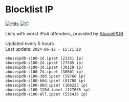 # Blocklist IP

[![Hits](https://hits.seeyoufarm.com/api/count/incr/badge.svg?url=https%3A%2F%2Fgithub.com%2Fborestad%2Fblocklist-ip%2F&count_bg=%2379C83D&title_bg=%23555555&icon=&icon_color=%23E7E7E7&title=hits&edge_flat=false)](https://hits.seeyoufarm.com)  ![CI](https://img.shields.io/github/workflow/status/borestad/blocklist-ip/CI?style=flat-square)

Lists with worst IPv4 offenders, provided by [AbuseIPDB](https://www.abuseipdb.com/)

<!-- FOOTER-PLACEHOLDER -->
Updated every 5 hours<br>
Last update: `2024-06-12 - 15:21:20`
```
abuseipdb-s100-1d.ipset (23151 ip)
abuseipdb-s100-2d.ipset (27585 ip)
abuseipdb-s100-3d.ipset (30129 ip)
abuseipdb-s100-7d.ipset (38601 ip)
abuseipdb-s100-30d.ipset (59766 ip)
abuseipdb-s100-60d.ipset (81700 ip)
abuseipdb-s100-90d.ipset (106223 ip)
abuseipdb-s100-120d.ipset (127065 ip)
abuseipdb-s100-all.ipset (555436 ip)
```
